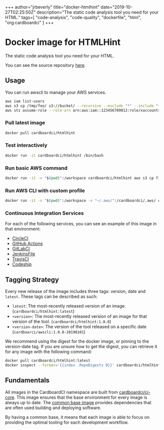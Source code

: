 +++
author="jrbeverly"
title="docker-htmlhint"
date="2019-10-27T02:25:50Z"
description="The static code analysis tool you need for your HTML."
tags=[
  "code-analysis",
  "code-quality",
  "dockerfile",
  "html",
  "org:cardboardci"
]
+++

# Docker image for HTMLHint

The static code analysis tool you need for your HTML. 

You can see the source repository [here](https://github.com/htmlhint/HTMLHint).

## Usage

You can run awscli to manage your AWS services.

```bash
aws iam list-users
aws s3 cp /tmp/foo/ s3://bucket/ --recursive --exclude "*" --include "*.jpg"
aws sts assume-role --role-arn arn:aws:iam::123456789012:role/xaccounts3access --role-session-name s3-access-example
```

### Pull latest image

```bash
docker pull cardboardci/htmlhint
```

### Test interactively

```bash
docker run -it cardboardci/htmlhint /bin/bash
```

### Run basic AWS command

```bash
docker run -it -v "$(pwd)":/workspace cardboardci/htmlhint aws s3 cp file.txt s3://bucket/file.txt
```

### Run AWS CLI with custom profile

```bash
docker run -it -v "$(pwd)":/workspace -v "~/.aws/":/cardboardci/.aws/ cardboardci/htmlhint aws s3 cp file.txt s3://bucket/file.txt
```

### Continuous Integration Services

For each of the following services, you can see an example of this image in that environment:

* [CircleCI](usages/circleci)
* [GitHub Actions](usages/github)
* [GitLabCI](usages/gitlabci)
* [JenkinsFile](usages/jenkins)
* [TravisCI](usages/travisci)
* [Codeship](usages/codeship)

## Tagging Strategy

Every new release of the image includes three tags: version, date and `latest`. These tags can be described as such:

* `latest`: The most-recently released version of an image. (`cardboardci/htmlhint:latest`)
* `<version>`: The most-recently released version of an image for that version of the tool. (`cardboardci/htmlhint:1.0.0`)
* `<version-date>`: The version of the tool released on a specific date (`cardboarci/awscli:1.0.0-20190101`)

We recommend using the digest for the docker image, or pinning to the version-date tag. If you are unsure how to get the digest, you can retrieve it for any image with the following command:

```bash
docker pull cardboardci/htmlhint:latest
docker inspect --format='{{index .RepoDigests 0}}' cardboardci/htmlhint:latest
```

## Fundamentals

All images in the CardboardCI namespace are built from [cardboardci/ci-core](https://hub.docker.com/r/cardboardci/ci-core). This image ensures that the base environment for every image is always up to date. The [common base image](https://cardboardci.jrbeverly.dev/core/) provides dependencies that are often used building and deploying software.

By having a common base, it means that each image is able to focus on providing the optimal tooling for each development workflow.
